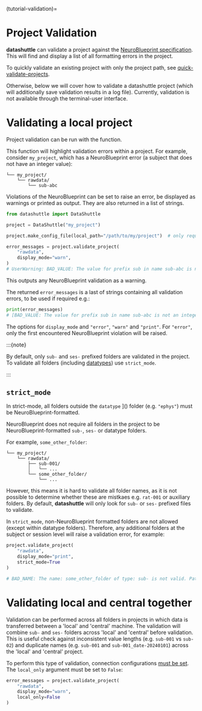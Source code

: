 (tutorial-validation)=

# Project Validation

**datashuttle** can validate a project against the
[NeuroBlueprint specification](https://neuroblueprint.neuroinformatics.dev/latest/specification.html).
This will find and display a list of all formatting errors in the project.

To quickly validate an existing project with only the project path, see [quick-validate-projects](quick-validate-projects).

Otherwise, below we will cover how to validate a datashuttle project (which will additionally save validation results in a log file).
Currently, validation is not available through the terminal-user interface.

# Validating a local project

Project validation can be run with the [](datashuttle.DataShuttle.validate_project) function.

This function will highlight validation errors within a project. For example, consider
``my_project``, which has a NeuroBlueprint error (a subject that does not have an integer value):

```shell
└── my_project/
    └── rawdata/
        └── sub-abc
```

Violations of the NeuroBlueprint can be set to raise an error, be displayed as warnings or printed as output.
They are also returned in a list of strings.

```python
from datashuttle import DataShuttle

project = DataShuttle("my_project")

project.make_config_file(local_path="/path/to/my/project")  # only required once, on initial project set up

error_messages = project.validate_project(
    "rawdata",
    display_mode="warn",
)
# UserWarning: BAD_VALUE: The value for prefix sub in name sub-abc is not an integer. Path: <path to folder>
```

This outputs any NeuroBlueprint validation as a warning.

The returned ``error_messages`` is a last of strings containing all validation errors, to be used if required e.g.:

```python
print(error_messages)
# [BAD_VALUE: The value for prefix sub in name sub-abc is not an integer. Path: <path to folder>]
```

The options for `display_mode` and ``"error"``, ``"warn"`` and ``"print"``.
For `"error"`, only the first  encountered NeuroBlueprint violation will be raised.

:::{note}

By default, only ``sub-`` and ``ses-`` prefixed folders are validated
in the project. To validate all folders (including
[datatypes](https://neuroblueprint.neuroinformatics.dev/latest/specification.html#datatype))
use ``strict_mode``.

:::


## ``strict_mode``

In strict-mode, all folders outside the
``datatype`` ]()
folder (e.g. ``"ephys"``) must be NeuroBlueprint-formatted.

NeuroBlueprint does not require all folders in the project to be NeuroBlueprint-formatted ``sub-``, ``ses-`` or
datatype folders.

For example, ``some_other_folder``:

```shell
└── my_project/
    └── rawdata/
        ├── sub-001/
        │   └── ...
        └── some_other_folder/
            └── ...
```

However, this means it is hard to validate all folder names, as it is not possible to determine whether
these are mistkaes e.g. ``rat-001`` or auxiliary folders. By default, **datashuttle** will only look for
``sub-`` or ``ses-`` prefixed files to validate.

In ``strict_mode``, non-NeuroBlueprint formatted folders are not allowed (except within datatype folders).
Therefore, any additional folders at the subject or session level will raise a validation error, for example:

```python
project.validate_project(
    "rawdata",
    display_mode="print",
    strict_mode=True
)

# BAD_NAME: The name: some_other_folder of type: sub- is not valid. Path: <path to folder>

```

# Validating local and central together

Validation can be performed across all folders in projects in which data is transferred
between a 'local' and 'central' machine. The validation will combine ``sub-`` and ``ses-``
folders across 'local' and 'central' before validation. This is useful check against inconsistent value lengths
(e.g. `sub-001` vs `sub-02`) and duplicate names (e.g. ``sub-001`` and ``sub-001_date-20240101``) across
the 'local' and 'central' project.

To perform this type of validation, connection configurations [must be set](make-a-full-project_target).
The ``local_only`` argument must be set to ``False``:

```python
error_messages = project.validate_project(
    "rawdata",
    display_mode="warn",
    local_only=False
)
```
